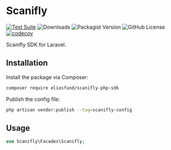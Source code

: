 # Scanifly

[![Test Suite](https://github.com/eliosfund/scanifly-php-sdk/actions/workflows/test.yml/badge.svg)](https://github.com/eliosfund/scanifly-php-sdk/actions/workflows/test.yml)
![Downloads](https://img.shields.io/packagist/dm/eliosfund/scanifly-php-sdk)
![Packagist Version](https://img.shields.io/packagist/v/eliosfund/scanifly-php-sdk)
![GitHub License](https://img.shields.io/github/license/eliosfund/scanifly-php-sdk)
[![codecov](https://codecov.io/gh/eliosfund/scanifly-php-sdk/graph/badge.svg?token=Kl42g7GBRz)](https://codecov.io/gh/eliosfund/scanifly-php-sdk)

Scanifly SDK for Laravel.

## Installation

Install the package via Composer:

```bash
composer require eliosfund/scanifly-php-sdk
```

Publish the config file:

```bash
php artisan vendor:publish --tag=scanifly-config
```

## Usage

```php
use Scanifly\Facades\Scanifly;
```

